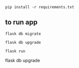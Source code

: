 ```
pip install -r requirements.txt
```

## to run app

```
flask db migrate
```

```
flask db upgrade
```

```
flask run
```


flask db upgrade